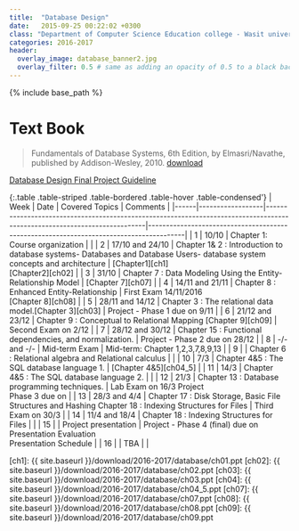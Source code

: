 ```yaml
---
title:  "Database Design"
date:   2015-09-25 00:22:02 +0300
class: "Department of Computer Science Education college - Wasit university Second stage"
categories: 2016-2017
header:
  overlay_image: database_banner2.jpg
  overlay_filter: 0.5 # same as adding an opacity of 0.5 to a black background
---
```


{% include base_path %}

# Text Book

> Fundamentals of Database Systems, 6th Edition, by Elmasri/Navathe, published by Addison-Wesley, 2010.
[download][Book]

<a class="btn btn--success" href="2016/DatabaseDesignFinalProject.pdf">Database Design Final Project Guideline</a>


{:.table .table-striped .table-bordered .table-hover .table-condensed'}
| Week | Date             | Covered Topics                                                                                                           | Comments                                                                               |
|------|------------------|--------------------------------------------------------------------------------------------------------------------------|----------------------------------------------------------------------------------------|
| 1    | 10/10            | Chapter 1: Course organization                                                                                           |                                                                                        |
| 2    | 17/10  and 24/10 | Chapter 1& 2 : Introduction to database systems- Databases and Database Users- database system concepts and architecture | [Chapter1][ch1] <br>[Chapter2][ch02]                                                   |
| 3    | 31/10            | Chapter 7 : Data Modeling Using the Entity-Relationship Model                                                            | [Chapter 7][ch07]                                                                      |
| 4    | 14/11 and 21/11  | Chapter 8 : Enhanced Entity-Relationship                                                                                 | First Exam 14/11/2016<br> [Chapter 8][ch08]                                            |
| 5    | 28/11 and 14/12  | Chapter 3 : The relational data model.[Chapter 3][ch03]                                                                  | Project - Phase 1 due on 9/11                                                          |
| 6    | 21/12 and 23/12  | Chapter 9 : Conceptual to Relational Mapping [Chapter 9][ch09]                                                           | Second Exam on 2/12                                                                    |
| 7    | 28/12 and 30/12  | Chapter 15 : Functional dependencies, and normalization.                                                                 | Project - Phase 2 due on 28/12                                                         |
| 8    | -/- and -/-      | Mid-term Exam                                                                                                            | Mid-term: Chapter 1,2,3,7,8,9,13                                                       |
| 9    |                  | Chapter 6 : Relational algebra and Relational calculus                                                                   |                                                                                        |
| 10   | 7/3              | Chapter 4&5 : The SQL database language 1.                                                                               | [Chapter 4&5][ch04_5]                                                                  |
| 11   | 14/3             | Chapter 4&5 : The SQL database language 2.                                                                               |                                                                                        |
| 12   | 21/3             | Chapter 13 : Database programming techniques.                                                                            | Lab Exam on 16/3 Project <br> Phase 3 due on                                           |
| 13   | 28/3 and 4/4     | Chapter 17 : Disk Storage, Basic File Structures and Hashing Chapter 18 : Indexing Structures for Files                  | Third Exam on 30/3                                                                     |
| 14   | 11/4 and 18/4    | Chapter 18 : Indexing Structures for Files                                                                               |                                                                                        |
| 15   |                  | Project presentation                                                                                                     | Project - Phase 4 (final) due on <br>Presentation Evaluation <br>Presentation Schedule |
| 16   |                  | TBA                                                                                                                      |                                                                                        |

[Book]: http://www.uoitc.edu.iq/images/documents/informatics-institute/exam_materials/databases%20ramaz.pdf
[ch1]: {{ site.baseurl }}/download/2016-2017/database/ch01.ppt
[ch02]: {{ site.baseurl }}/download/2016-2017/database/ch02.ppt
[ch03]: {{ site.baseurl }}/download/2016-2017/database/ch03.ppt
[ch04]: {{ site.baseurl }}/download/2016-2017/database/ch04_5.ppt
[ch07]: {{ site.baseurl }}/download/2016-2017/database/ch07.ppt
[ch08]: {{ site.baseurl }}/download/2016-2017/database/ch08.ppt
[ch09]: {{ site.baseurl }}/download/2016-2017/database/ch09.ppt
